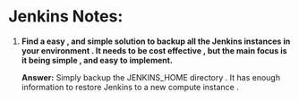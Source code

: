 Jenkins Notes:
================

1.  **Find a easy , and simple solution to backup all the Jenkins instances in your environment . It needs to be cost effective , but the main focus is it being simple , and easy to implement.**

    **Answer:**
        Simply backup the JENKINS_HOME directory . It has enough information to restore Jenkins to a new compute instance .